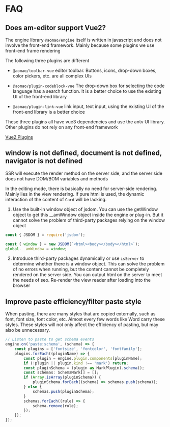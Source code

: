 # FAQ

## Does am-editor support Vue2?

The engine library `@aomao/engine` itself is written in javascript and does not involve the front-end framework. Mainly because some plugins we use front-end frame rendering

The following three plugins are different

-   `@aomao/toolbar-vue` editor toolbar. Buttons, icons, drop-down boxes, color pickers, etc. are all complex UIs

-   `@aomao/plugin-codeblock-vue` The drop-down box for selecting the code language has a search function. It is a better choice to use the existing UI of the front-end library

-   `@aomao/plugin-link-vue` link input, text input, using the existing UI of the front-end library is a better choice

These three plugins all have vue3 dependencies and use the antv UI library. Other plugins do not rely on any front-end framework

[Vue2 Plugins](https://github.com/zb201307/am-editor-vue2/tree/main/packages)

## window is not defined, document is not defined, navigator is not defined

SSR will execute the render method on the server side, and the server side does not have DOM/BOM variables and methods

In the editing mode, there is basically no need for server-side rendering. Mainly lies in the view rendering. If pure html is used, the dynamic interaction of the content of `Card` will be lacking.

1. Use the built-in window object of jsdom. You can use the getWindow object to get this \_\_amWindow object inside the engine or plug-in. But it cannot solve the problem of third-party packages relying on the window object

```ts
const { JSDOM } = require('jsdom');

const { window } = new JSDOM(`<html><body></body></html>`);
global.__amWindow = window;
```

2. Introduce third-party packages dynamically or use `isServer` to determine whether there is a window object. This can solve the problem of no errors when running, but the content cannot be completely rendered on the server side. You can output html on the server to meet the needs of seo. Re-render the view reader after loading into the browser

## Improve paste efficiency/filter paste style

When pasting, there are many styles that are copied externally, such as font, font size, font color, etc. Almost every few words like Word carry these styles. These styles will not only affect the efficiency of pasting, but may also be unnecessary.

```ts
// Listen to paste to get schema events
engine.on('paste:schema', (schema) => {
	const plugins = ['fontsize', 'fontcolor', 'fontfamily'];
	plugins.forEach((pluginName) => {
		const plugin = engine.plugin.components[pluginName];
		if (!plugin || plugin.kind !== 'mark') return;
		const pluginSchema = (plugin as MarkPlugin).schema();
		const schemas: SchemaMark[] = [];
		if (Array.isArray(pluginSchema)) {
			pluginSchema.forEach((schema) => schemas.push(schema));
		} else {
			schemas.push(pluginSchema);
		}
		schemas.forEach((rule) => {
			schema.remove(rule);
		});
	});
});
```

